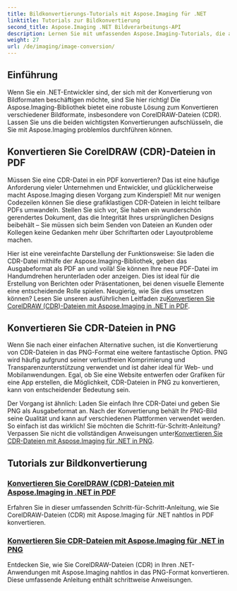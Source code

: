 ```yaml
---
title: Bildkonvertierungs-Tutorials mit Aspose.Imaging für .NET
linktitle: Tutorials zur Bildkonvertierung
second_title: Aspose.Imaging .NET Bildverarbeitungs-API
description: Lernen Sie mit umfassenden Aspose.Imaging-Tutorials, die auf .NET-Entwickler zugeschnitten sind, ganz einfach, wie Sie CorelDRAW-Dateien (CDR) in PDF und PNG konvertieren.
weight: 27
url: /de/imaging/image-conversion/
---
```

## Einführung

Wenn Sie ein .NET-Entwickler sind, der sich mit der Konvertierung von Bildformaten beschäftigen möchte, sind Sie hier richtig! Die Aspose.Imaging-Bibliothek bietet eine robuste Lösung zum Konvertieren verschiedener Bildformate, insbesondere von CorelDRAW-Dateien (CDR). Lassen Sie uns die beiden wichtigsten Konvertierungen aufschlüsseln, die Sie mit Aspose.Imaging problemlos durchführen können.

## Konvertieren Sie CorelDRAW (CDR)-Dateien in PDF

Müssen Sie eine CDR-Datei in ein PDF konvertieren? Das ist eine häufige Anforderung vieler Unternehmen und Entwickler, und glücklicherweise macht Aspose.Imaging diesen Vorgang zum Kinderspiel! Mit nur wenigen Codezeilen können Sie diese grafiklastigen CDR-Dateien in leicht teilbare PDFs umwandeln. Stellen Sie sich vor, Sie haben ein wunderschön gerendertes Dokument, das die Integrität Ihres ursprünglichen Designs beibehält – Sie müssen sich beim Senden von Dateien an Kunden oder Kollegen keine Gedanken mehr über Schriftarten oder Layoutprobleme machen. 

 Hier ist eine vereinfachte Darstellung der Funktionsweise: Sie laden die CDR-Datei mithilfe der Aspose.Imaging-Bibliothek, geben das Ausgabeformat als PDF an und voilà! Sie können Ihre neue PDF-Datei im Handumdrehen herunterladen oder anzeigen. Dies ist ideal für die Erstellung von Berichten oder Präsentationen, bei denen visuelle Elemente eine entscheidende Rolle spielen. Neugierig, wie Sie dies umsetzen können? Lesen Sie unseren ausführlichen Leitfaden zu[Konvertieren Sie CorelDRAW (CDR)-Dateien mit Aspose.Imaging in .NET in PDF](./convert-cdr-files-to-pdf/).

## Konvertieren Sie CDR-Dateien in PNG

Wenn Sie nach einer einfachen Alternative suchen, ist die Konvertierung von CDR-Dateien in das PNG-Format eine weitere fantastische Option. PNG wird häufig aufgrund seiner verlustfreien Komprimierung und Transparenzunterstützung verwendet und ist daher ideal für Web- und Mobilanwendungen. Egal, ob Sie eine Website entwerfen oder Grafiken für eine App erstellen, die Möglichkeit, CDR-Dateien in PNG zu konvertieren, kann von entscheidender Bedeutung sein.

 Der Vorgang ist ähnlich: Laden Sie einfach Ihre CDR-Datei und geben Sie PNG als Ausgabeformat an. Nach der Konvertierung behält Ihr PNG-Bild seine Qualität und kann auf verschiedenen Plattformen verwendet werden. So einfach ist das wirklich! Sie möchten die Schritt-für-Schritt-Anleitung? Verpassen Sie nicht die vollständigen Anweisungen unter[Konvertieren Sie CDR-Dateien mit Aspose.Imaging für .NET in PNG](./convert-cdr-files-to-png/).

## Tutorials zur Bildkonvertierung
### [Konvertieren Sie CorelDRAW (CDR)-Dateien mit Aspose.Imaging in .NET in PDF](./convert-cdr-files-to-pdf/)
Erfahren Sie in dieser umfassenden Schritt-für-Schritt-Anleitung, wie Sie CorelDRAW-Dateien (CDR) mit Aspose.Imaging für .NET nahtlos in PDF konvertieren.
### [Konvertieren Sie CDR-Dateien mit Aspose.Imaging für .NET in PNG](./convert-cdr-files-to-png/)
Entdecken Sie, wie Sie CorelDRAW-Dateien (CDR) in Ihren .NET-Anwendungen mit Aspose.Imaging nahtlos in das PNG-Format konvertieren. Diese umfassende Anleitung enthält schrittweise Anweisungen.